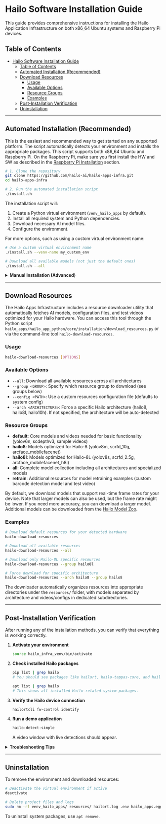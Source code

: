 # Hailo Software Installation Guide

This guide provides comprehensive instructions for installing the Hailo Application Infrastructure on both x86_64 Ubuntu systems and Raspberry Pi devices.

## Table of Contents

- [Hailo Software Installation Guide](#hailo-software-installation-guide)
  - [Table of Contents](#table-of-contents)
  - [Automated Installation (Recommended)](#automated-installation-recommended)
  - [Download Resources](#download-resources)
    - [Usage](#usage)
    - [Available Options](#available-options)
    - [Resource Groups](#resource-groups)
    - [Examples](#examples)
  - [Post-Installation Verification](#post-installation-verification)
  - [Uninstallation](#uninstallation)

---

## Automated Installation (Recommended)

This is the easiest and recommended way to get started on any supported platform. The script automatically detects your environment and installs the appropriate packages.
This script supports both x86_64 Ubuntu and Raspberry Pi.
On the Raspberry Pi, make sure you first install the HW and SW as described in the [Raspberry Pi Installation](#raspberry-pi-installation) section.


```bash
# 1. Clone the repository
git clone https://github.com/hailo-ai/hailo-apps-infra.git
cd hailo-apps-infra

# 2. Run the automated installation script
./install.sh
```

The installation script will:
1. Create a Python virtual environment (`venv_hailo_apps` by default).
2. Install all required system and Python dependencies.
3. Download necessary AI model files.
4. Configure the environment.

For more options, such as using a custom virtual environment name:
```bash
# Use a custom virtual environment name
./install.sh --venv-name my_custom_env

# Download all available models (not just the default ones)
./install.sh --all
```


<details>
<summary><b>Manual Installation (Advanced)</b></summary>

If you need full control over the process use the following instructions.

The `hailo_installer.sh` script handles the installation of the HailoRT and Tappas Core libraries. The main `install.sh` script in the root directory will run this for you, but you can also run it manually for custom installations.

1. **HailoRT and TAPPAS-CORE Installation:**
```bash
./scripts/hailo_installer.sh
```
This installs the default versions of HailoRT and TAPPAS-CORE.
On the Raspberry Pi, use their apt server.
For additional versions, please visit the [Hailo Developer Zone](https://hailo.ai/developer-zone/).

2.  **Create & activate a virtual environment**
    ```bash
    python3 -m venv your_venv_name --system-site-packages
    source your_venv_name/bin/activate
    ```
We use system-site-packages to inherit python packages from the system.
On the Raspberry Pi, the hailoRT and TAPPAS-CORE python bindings are installed on the system. As part of hailo-all installation.
On the x86_64 Ubuntu, the hailoRT and TAPPAS-CORE python bindings can be installed inside the virtual environment.
Note that also on the x86_64 Ubuntu, the gi library is installed on the system (apt install python3-gi python3-gi-cairo gir1.2-gtk-4.0). You can try installing using pip but it is not recommended.

3.  **Install Hailo Python packages**
    This script will install the HailoRT and TAPPAS-CORE python bindings.
    ```bash
    ./scripts/hailo_python_installation.sh
    ```
4.  **Install repository**
    ```bash
    pip install --upgrade pip
    pip install -e .
    ```
5.  **Run post-install setup**
    This downloads models and configures the environment.
    ```bash
    hailo-post-install
    ```

</details>

---
## Download Resources

The Hailo Apps Infrastructure includes a resource downloader utility that automatically fetches AI models, configuration files, and test videos optimized for your Hailo hardware. You can access this tool through the Python script `hailo_apps/hailo_app_python/core/installation/download_resources.py` or via the command-line tool `hailo-download-resources`.

### Usage

```bash
hailo-download-resources [OPTIONS]
```

### Available Options

- `--all`: Download all available resources across all architectures
- `--group <GROUP>`: Specify which resource group to download (see groups below)
- `--config <PATH>`: Use a custom resources configuration file (defaults to system config)
- `--arch <ARCHITECTURE>`: Force a specific Hailo architecture (hailo8, hailo8l, hailo10h). If not specified, the architecture will be auto-detected

### Resource Groups

- **default**: Core models and videos needed for basic functionality (yolov6n, scdepthv3, sample videos)
- **hailo8**: Models optimized for Hailo-8 (yolov8m, scrfd_10g, arcface_mobilefacenet)
- **hailo8l**: Models optimized for Hailo-8L (yolov8s, scrfd_2.5g, arcface_mobilefacenet_h8l)
- **all**: Complete model collection including all architectures and specialized models
- **retrain**: Additional resources for model retraining examples (custom barcode detection model and test video)

By default, we download models that support real-time frame rates for your device. Note that larger models can also be used, but the frame rate might be lower. If you need more accuracy, you can download a larger model. Additional models can be downloaded from the [Hailo Model Zoo](https://github.com/hailo-ai/hailo_model_zoo).


### Examples

```bash
# Download default resources for your detected hardware
hailo-download-resources

# Download all available resources
hailo-download-resources --all

# Download only Hailo-8L specific resources
hailo-download-resources --group hailo8l

# Force download for specific architecture
hailo-download-resources --arch hailo8 --group hailo8
```

The downloader automatically organizes resources into appropriate directories under the `resources/` folder, with models separated by architecture and videos/configs in dedicated subdirectories.

---


## Post-Installation Verification

After running any of the installation methods, you can verify that everything is working correctly.

1.  **Activate your environment**
    ```bash
    source hailo_infra_venv/bin/activate
    ```
2.  **Check installed Hailo packages**
    ```bash
    pip list | grep hailo
    # You should see packages like hailort, hailo-tappas-core, and hailo-apps-infra.

    apt list | grep hailo
    # This shows all installed Hailo-related system packages.
    ```
3.  **Verify the Hailo device connection**
    ```bash
    hailortcli fw-control identify
    ```
4.  **Run a demo application**
    ```bash
    hailo-detect-simple
    ```
    A video window with live detections should appear.

<details>
<summary><b>Troubleshooting Tips</b></summary>

*   **PCIe Issues (RPi)**: If `lspci | grep Hailo` shows no device, check your M.2 HAT or AI HAT+ connections, power supply, and ensure PCIe is enabled in `raspi-config`.
*   **Driver Issues (RPi)**: If you see driver errors, ensure your kernel is up to date (`sudo apt update && sudo apt full-upgrade`).
*   **`DEVICE_IN_USE()` Error**: This means the Hailo device is being used by another process. Run the cleanup script: `./scripts/kill_first_hailo.sh`.
*   **GStreamer `cannot allocate memory in static TLS block` (RPi)**: This is a known issue. Add `export LD_PRELOAD=/usr/lib/aarch64-linux-gnu/libgomp.so.1` to your `~/.bashrc` file and reboot.

</details>

---

## Uninstallation

To remove the environment and downloaded resources:

```bash
# Deactivate the virtual environment if active
deactivate

# Delete project files and logs
sudo rm -rf venv_hailo_apps/ resources/ hailort.log .env hailo_apps.egg-info
```
To uninstall system packages, use `apt remove`.
